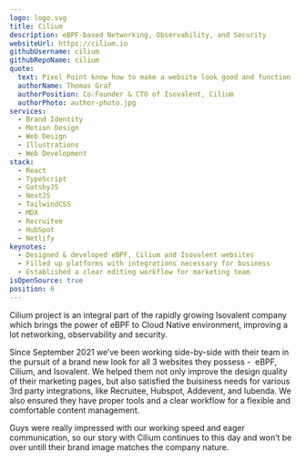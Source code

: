 ```yaml
---
logo: logo.svg
title: Cilium
description: eBPF-based Networking, Observability, and Security
websiteUrl: https://cilium.io
githubUsername: cilium
githubRepoName: cilium
quote:
  text: Pixel Point know how to make a website look good and function - and they always go the extra mile with customer service and support. We are extremely happy with the result! Many thanks to you, guys!
  authorName: Thomas Graf
  authorPosition: Co-Founder & CTO of Isovalent, Cilium
  authorPhoto: author-photo.jpg
services:
  - Brand Identity
  - Motion Design
  - Web Design
  - Illustrations
  - Web Development
stack:
  - React
  - TypeScript
  - GatsbyJS
  - NextJS
  - TailwindCSS
  - MDX
  - Recruitee
  - HubSpot
  - Netlify
keynotes:
  - Designed & developed eBPF, Cilium and Isovalent websites
  - Filled up platforms with integrations necessary for business
  - Established a clear editing workflow for marketing team
isOpenSource: true
position: 6
---
```


Cilium project is an integral part of the rapidly growing Isovalent company which brings the power of eBPF to Cloud Native environment, improving a lot networking, observability and security.

Since September 2021 we’ve been working side-by-side with their team in the pursuit of a brand new look for all 3 websites they possess -  eBPF, Cilium, and Isovalent. We helped them not only improve the design quality of their marketing pages, but also satisfied the buisiness needs for various 3rd party integrations, like Recruitee, Hubspot, Addevent, and Iubenda. We also ensured they have proper tools and a clear workflow for a flexible and comfortable content management.

Guys were really impressed with our working speed and eager communication, so our story with Cilium continues to this day and won’t be over untill their brand image matches the company nature.

